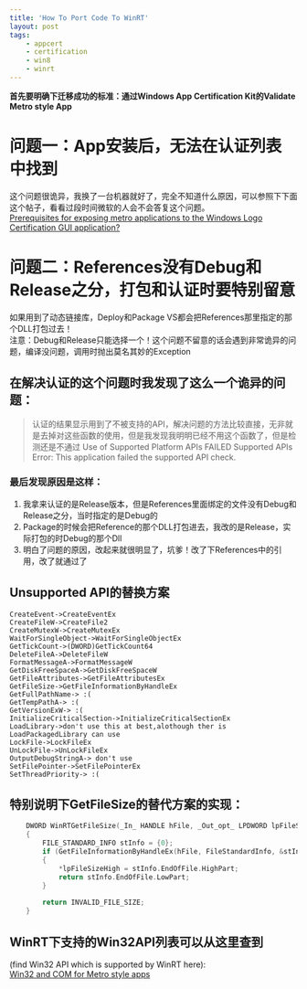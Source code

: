 ```yaml
---
title: 'How To Port Code To WinRT'
layout: post
tags:
    - appcert
    - certification
    - win8
    - winrt
---
```


**首先要明确下迁移成功的标准：通过Windows App Certification Kit的Validate Metro style App**

# 问题一：App安装后，无法在认证列表中找到
这个问题很诡异，我换了一台机器就好了，完全不知道什么原因，可以参照下下面这个帖子，看看过段时间微软的人会不会答复这个问题。  
[Prerequisites for exposing metro applications to the Windows Logo Certification GUI application? ](http://social.msdn.microsoft.com/Forums/en-US/toolsforwinapps/thread/32ea893d-2e34-44f9-973f-5c3819141a7a)

# 问题二：References没有Debug和Release之分，打包和认证时要特别留意
如果用到了动态链接库，Deploy和Package VS都会把References那里指定的那个DLL打包过去！  
注意：Debug和Release只能选择一个！这个问题不留意的话会遇到非常诡异的问题，编译没问题，调用时抛出莫名其妙的Exception

## 在解决认证的这个问题时我发现了这么一个诡异的问题：
> 认证的结果显示用到了不被支持的API，解决问题的方法比较直接，无非就是去掉对这些函数的使用，但是我发现我明明已经不用这个函数了，但是检测还是不通过
  Use of Supported Platform APIs 
  FAILED Supported APIs
  Error: This application failed the supported API check.
### 最后发现原因是这样：
1. 我拿来认证的是Release版本，但是References里面绑定的文件没有Debug和Release之分，当时指定的是Debug的
2. Package的时候会把Reference的那个DLL打包进去，我改的是Release，实际打包的时Debug的那个Dll
3. 明白了问题的原因，改起来就很明显了，坑爹！改了下References中的引用，改了就通过了

## Unsupported API的替换方案
```
CreateEvent->CreateEventEx
CreateFileW->CreateFile2
CreateMutexW->CreateMutexEx
WaitForSingleObject->WaitForSingleObjectEx
GetTickCount->(DWORD)GetTickCount64
DeleteFileA->DeleteFileW
FormatMessageA->FormatMessageW
GetDiskFreeSpaceA->GetDiskFreeSpaceW
GetFileAttributes->GetFileAttributesEx
GetFileSize->GetFileInformationByHandleEx
GetFullPathName-> :(
GetTempPathA-> :(
GetVersionExW-> :(
InitializeCriticalSection->InitializeCriticalSectionEx
LoadLibrary->don't use this at best,alothough ther is LoadPackagedLibrary can use
LockFile->LockFileEx
UnLockFile->UnLockFileEx
OutputDebugStringA-> don't use
SetFilePointer->SetFilePointerEx
SetThreadPriority-> :(
```

## 特别说明下GetFileSize的替代方案的实现：

```cpp
    DWORD WinRTGetFileSize(_In_ HANDLE hFile, _Out_opt_ LPDWORD lpFileSizeHigh)
    {
    	FILE_STANDARD_INFO stInfo = {0};
    	if (GetFileInformationByHandleEx(hFile, FileStandardInfo, &stInfo, sizeof(stInfo )))
    	{
    		*lpFileSizeHigh = stInfo.EndOfFile.HighPart;
    		return stInfo.EndOfFile.LowPart;
    	}
    
    	return INVALID_FILE_SIZE;
    }
```


## WinRT下支持的Win32API列表可以从这里查到
(find Win32 API which is supported by WinRT here):  
[Win32 and COM for Metro style apps](http://msdn.microsoft.com/en-us/library/windows/apps/br205757.aspx)  